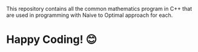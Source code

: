 
This repository contains all the common mathematics program in C++ that are used in programming with Naive to Optimal approach for each.

# Happy Coding! 😊
